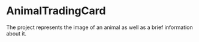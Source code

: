 # AnimalTradingCard
The project represents the image of an animal as well as a brief information about it. 
